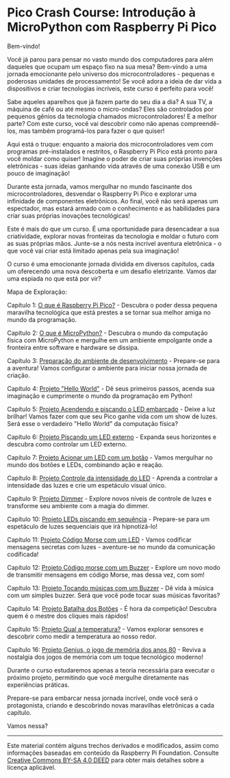 # Pico Crash Course: Introdução à MicroPython com Raspberry Pi Pico

Bem-vindo!

Você já parou para pensar no vasto mundo dos computadores para além daqueles que ocupam um espaço fixo na sua mesa? Bem-vindo a uma jornada emocionante pelo universo dos microcontroladores - pequenas e poderosas unidades de processamento! Se você adora a ideia de dar vida a dispositivos e criar tecnologias incríveis, este curso é perfeito para você!

Sabe aqueles aparelhos que já fazem parte do seu dia a dia? A sua TV, a máquina de café ou até mesmo o micro-ondas? Eles são controlados por pequenos gênios da tecnologia chamados microcontroladores! E a melhor parte? Com este curso, você vai descobrir como não apenas compreendê-los, mas também programá-los para fazer o que quiser!

Aqui está o truque: enquanto a maioria dos microcontroladores vem com programas pré-instalados e restritos, o Raspberry Pi Pico está pronto para você moldar como quiser! Imagine o poder de criar suas próprias invenções eletrônicas - suas ideias ganhando vida através de uma conexão USB e um pouco de imaginação!

Durante esta jornada, vamos mergulhar no mundo fascinante dos microcontroladores, desvendar o Raspberry Pi Pico e explorar uma infinidade de componentes eletrônicos. Ao final, você não será apenas um espectador, mas estará armado com o conhecimento e as habilidades para criar suas próprias inovações tecnológicas!

Este é mais do que um curso. É uma oportunidade para desencadear a sua criatividade, explorar novas fronteiras da tecnologia e moldar o futuro com as suas próprias mãos. Junte-se a nós nesta incrível aventura eletrônica - o que você vai criar está limitado apenas pela sua imaginação! 

O curso é uma emocionante jornada dividida em diversos capítulos, cada um oferecendo uma nova descoberta e um desafio eletrizante. Vamos dar uma espiada no que está por vir?

Mapa de Exploração:

Capítulo 1: [O que é Raspberry Pi Pico?](/Documentation/what-is-pico.md) - Descubra o poder dessa pequena maravilha tecnológica que está prestes a se tornar sua melhor amiga no mundo da programação.

Capítulo 2: [O que é MicroPython?](/Documentation/what-is-micropython.md) - Descubra o mundo da computação física com MicroPython e mergulhe em um ambiente empolgante onde a fronteira entre software e hardware se dissipa.

Capítulo 3: [Preparação do ambiente de desenvolvimento](/Documentation/environment-setup.md) - Prepare-se para a aventura! Vamos configurar o ambiente para iniciar nossa jornada de criação.

Capítulo 4: [Projeto "Hello World"](/Documentation/hello-world.md) - Dê seus primeiros passos, acenda sua imaginação e cumprimente o mundo da programação em Python!

Capítulo 5: [Projeto Acendendo e piscando o LED embarcado](/Documentation/blinking-onboard-led.md) - Deixe a luz brilhar! Vamos fazer com que seu Pico ganhe vida com um show de luzes. Será esse o verdadeiro "Hello World" da computação física?

Capítulo 6: [Projeto Piscando um LED externo](/Documentation/blinking-external-led.md) - Expanda seus horizontes e descubra como controlar um LED externo.

Capítulo 7: [Projeto Acionar um LED com um botão](/Documentation/led-push-button.md) - Vamos mergulhar no mundo dos botões e LEDs, combinando ação e reação.

Capítulo 8: [Projeto Controle da intensidade do LED](/Documentation/pulsing-led.md) - Aprenda a controlar a intensidade das luzes e crie um espetáculo visual único.

Capítulo 9: [Projeto Dimmer](/Documentation/dimmer.md) - Explore novos níveis de controle de luzes e transforme seu ambiente com a magia do dimmer.

Capítulo 10: [Projeto LEDs piscando em sequência](/Documentation/sequencing-leds.md) - Prepare-se para um espetáculo de luzes sequenciais que irá hipnotizá-lo!

Capítulo 11: [Projeto Código Morse com um LED](/Documentation/morse-led.md) - Vamos codificar mensagens secretas com luzes - aventure-se no mundo da comunicação codificada!

Capítulo 12: [Projeto Código morse com um Buzzer](/Documentation/morse-buzzer.md) - Explore um novo modo de transmitir mensagens em código Morse, mas dessa vez, com som!

Capítulo 13: [Projeto Tocando músicas com um Buzzer](/Documentation/music-buzzer.md) - Dê vida à música com um simples buzzer. Será que você pode tocar suas músicas favoritas?

Capítulo 14: [Projeto Batalha dos Botões](/Documentation/button-battle.md) - É hora da competição! Descubra quem é o mestre dos cliques mais rápidos!

Capítulo 15: [Projeto Qual a temperatura?](/Documentation/temperature.md) - Vamos explorar sensores e descobrir como medir a temperatura ao nosso redor.

Capítulo 16: [Projeto Genius, o jogo de memória dos anos 80](/Documentation/genius.md) - Reviva a nostalgia dos jogos de memória com um toque tecnológico moderno!

Durante o curso estudaremos apenas a teoria necessária para executar o próximo projeto, permitindo que você mergulhe diretamente nas experiências práticas. 

Prepare-se para embarcar nessa jornada incrível, onde você será o protagonista, criando e descobrindo novas maravilhas eletrônicas a cada capítulo. 

Vamos nessa? 

*****

Este material contém alguns trechos derivados e modificados, assim como informações baseadas em conteúdo da Raspberry Pi Foundation. Consulte [Creative Commons BY-SA 4.0 DEED](https://creativecommons.org/licenses/by-sa/4.0/) para obter mais detalhes sobre a licença aplicável.
